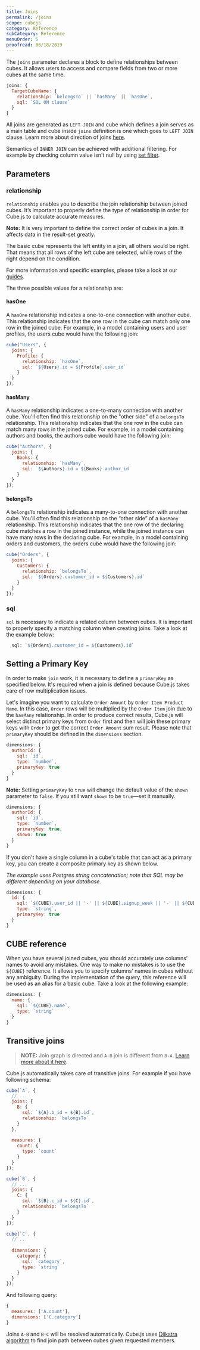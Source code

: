 ```yaml
---
title: Joins
permalink: /joins
scope: cubejs
category: Reference
subCategory: Reference
menuOrder: 5
proofread: 06/18/2019
---
```


The `joins` parameter declares a block to define relationships between cubes.
It allows users to access and compare fields from two or more cubes at the same time.

```javascript
joins: {
  TargetCubeName: {
    relationship: `belongsTo` || `hasMany` || `hasOne`,
    sql: `SQL ON clause`
  }
}
```

All joins are generated as `LEFT JOIN` and cube which defines a join serves as a main table and cube inside `joins` definition is one which goes to `LEFT JOIN` clause. 
Learn more about direction of joins [here](direction-of-joins).

Semantics of `INNER JOIN` can be achieved with additional filtering.
For example by checking column value isn't null by using [set filter](query-format#filters-operators-set).

## Parameters

### relationship

`relationship` enables you to describe the join relationship between joined cubes.
It’s important to properly define the type of relationship in order for Cube.js
to calculate accurate measures.

<div class="block help-block">
  <p><b>Note:</b> It is very important to define the correct order of cubes in a join. It affects data in the result-set greatly.</p>
  <p>The basic cube represents the left entity in a join, all others would be right. That means that all rows of the left cube are selected, while rows of the right depend on the condition.</p>
  <p>For more information and specific examples, please take a look at our <a href="direction-of-joins">guides</a>.</p>
</div>


The three possible values for a relationship are:

#### hasOne

A `hasOne` relationship indicates a one-to-one connection with another cube. This relationship
indicates that the one row in the cube can match only one row in the joined cube. For example,
in a model containing users and user profiles, the users cube would have the following join:

```javascript
cube("Users", {
  joins: {
    Profile: {
      relationship: `hasOne`,
      sql: `${Users}.id = ${Profile}.user_id`
    }
  }
});
```

#### hasMany

A `hasMany` relationship indicates a one-to-many connection with another cube.
You'll often find this relationship on the "other side" of a `belongsTo`
relationship. This relationship indicates that the one row in the cube can match many rows in the joined cube.
For example, in a model containing authors and books, the authors cube would have the following join:

```javascript
cube("Authors", {
  joins: {
    Books: {
      relationship: `hasMany`,
      sql: `${Authors}.id = ${Books}.author_id`
    }
  }
});
```

#### belongsTo

A `belongsTo` relationship indicates a many-to-one connection with another cube. You’ll often find this relationship on the “other side” of a `hasMany` relationship. This relationship indicates that the one row of the declaring cube matches a row in the joined instance, while the joined instance can have many rows in the declaring cube. For example, in a model containing orders and customers, the orders cube would have the following join:

```javascript
cube("Orders", {
  joins: {
    Customers: {
      relationship: `belongsTo`,
      sql: `${Orders}.customer_id = ${Customers}.id`
    }
  }
});
```

### sql

`sql` is necessary to indicate a related column between cubes. It is important to properly specify a matching column when creating joins. Take a look at the example below:
```javascript
  sql: `${Orders}.customer_id = ${Customers}.id`
```

## Setting a Primary Key

In order to make `join` work, it is necessary to define a `primaryKey` as specified below.
It's required when a join is defined because Cube.js takes care of row multiplication issues.

Let's imagine you want to calculate `Order Amount` by `Order Item Product Name`.
In this case, `Order` rows will be multiplied by the `Order Item` join due to the `hasMany` relationship.
In order to produce correct results, Cube.js will select distinct primary keys from `Order` first and then will join these primary keys with `Order` to get the correct `Order Amount` sum result.
Please note that `primaryKey` should be defined in the `dimensions` section.

```javascript
dimensions: {
  authorId: {
    sql: `id`,
    type: `number`,
    primaryKey: true
  }
}
```
<div class="block help-block">
  <p>
    <b>Note:</b>
    Setting <code>primaryKey</code> to <code>true</code> will change the default value of the <code>shown</code> parameter to <code>false</code>. If you still want <code>shown</code> to be <code>true</code>—set it manually.
  </p>
</div>

```javascript
dimensions: {
  authorId: {
    sql: `id`,
    type: `number`,
    primaryKey: true,
    shown: true
  }
}
```

If you don't have a single column in a cube's table that can act as a primary key,
you can create a composite primary key as shown below.

_The example uses Postgres string concatenation; note that SQL may be
different depending on your database._

```javascript
dimensions: {
  id: {
    sql: `${CUBE}.user_id || '-' || ${CUBE}.signup_week || '-' || ${CUBE}.activity_week`,
    type: `string`,
    primaryKey: true
  }
}
```

## CUBE reference

When you have several joined cubes, you should accurately use columns’ names to avoid any mistakes. One way to make no mistakes is to use the `${CUBE}` reference. It allows you to specify columns’ names in cubes without any ambiguity. During the implementation of the query, this reference will be used as an alias for a basic cube. Take a look at the following example:

```javascript
dimensions: {
  name: {
    sql: `${CUBE}.name`,
    type: `string`
  }
}
```

## Transitive joins

> **NOTE:** Join graph is directed and `A-B` join is different from `B-A`. [Learn more about it here](direction-of-joins).

Cube.js automatically takes care of transitive joins. For example if you have following schema:

```javascript
cube(`A`, {
  // ...
  joins: {
    B: {
      sql: `${A}.b_id = ${B}.id`,
      relationship: `belongsTo`
    }
  },
  
  measures: {
    count: {
      type: `count`
    }
  }
});

cube(`B`, {
  // ...
  joins: {
    C: {
      sql: `${B}.c_id = ${C}.id`,
      relationship: `belongsTo`
    }
  }
});

cube(`C`, {
  // ...
  
  dimensions: {
    category: {
      sql: `category`,
      type: `string`
    }
  }
});
```

And following query:

```javascript
{
  measures: ['A.count'],
  dimensions: ['C.category']
}
```

Joins `A-B` and `B-C` will be resolved automatically.
Cube.js uses [Dijkstra algorithm](https://en.wikipedia.org/wiki/Dijkstra%27s_algorithm) to find join path between cubes given requested members.
